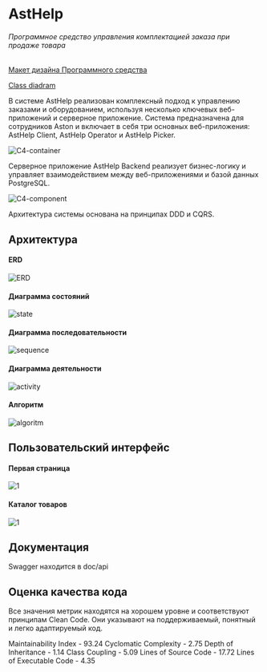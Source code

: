 # AstHelp
###### Программное средство управления комплектацией заказа при продаже товара

 [Макет дизайна Программного средства](https://www.figma.com/design/8CPJnddexH57UAMTKLGtJ4/%D0%B4%D0%B8%D0%BF%D0%BB%D0%BE%D0%BC?node-id=0-1&t=XpH2bcQ2ieBZyz36-1)

 [Class diadram](https://github.com/polinaLesak/AstHelp/blob/main/doc/images/class.png)


В системе AstHelp реализован комплексный подход к управлению заказами и оборудованием, используя несколько ключевых веб-приложений и серверное приложение. Система предназначена для сотрудников Aston и включает в себя три основных веб-приложения: AstHelp Client, AstHelp Operator и AstHelp Picker. 

![C4-container](https://github.com/polinaLesak/AstHelp/blob/main/doc/images/C4_container.jpg)
 

Серверное приложение AstHelp Backend реализует бизнес-логику и управляет взаимодействием между веб-приложениями и базой данных PostgreSQL. 

![C4-component](https://github.com/polinaLesak/AstHelp/blob/main/doc/images/C4_component.jpg)


Архитектура системы основана на принципах DDD и CQRS. 

##  Архитектура

#### ERD
![ERD](https://github.com/polinaLesak/AstHelp/blob/main/doc/images/ERD.png)

#### Диаграмма состояний

![state](https://github.com/polinaLesak/AstHelp/blob/main/doc/images/state.png)

#### Диаграмма последовательности

![sequence](https://github.com/polinaLesak/AstHelp/blob/main/doc/images/sequence.png)

#### Диаграмма деятельности

![activity](https://github.com/polinaLesak/AstHelp/blob/main/doc/images/activity.png)

#### Алгоритм

![algoritm](https://github.com/polinaLesak/AstHelp/blob/main/doc/images/algoritm.jpg)

##  Пользовательский интерфейс

#### Первая страница

![1](https://github.com/polinaLesak/AstHelp/blob/main/doc/interface/1.jpg)

#### Каталог товаров

![1](https://github.com/polinaLesak/AstHelp/blob/main/doc/interface/katalog.jpg)


## Документация

Swagger находится в doc/api

## Оценка качества кода

Все значения метрик находятся на хорошем уровне и соответствуют принципам Clean Code. Они указывают на поддерживаемый, понятный и легко адаптируемый код.

Maintainability Index - 93.24
Cyclomatic Complexity - 2.75
Depth of Inheritance - 1.14
Class Coupling - 5.09
Lines of Source Code - 17.72
 Lines of Executable Code - 4.35 
